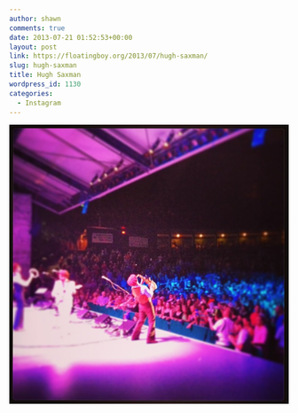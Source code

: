 ```yaml
---
author: shawn
comments: true
date: 2013-07-21 01:52:53+00:00
layout: post
link: https://floatingboy.org/2013/07/hugh-saxman/
slug: hugh-saxman
title: Hugh Saxman
wordpress_id: 1130
categories:
  - Instagram
---
```


[![Hugh Saxman](/assets/media/2013/07/e6bba19af1a511e2ad9722000a9e2977_7.jpg)](/assets/media/2013/07/e6bba19af1a511e2ad9722000a9e2977_7.jpg)
